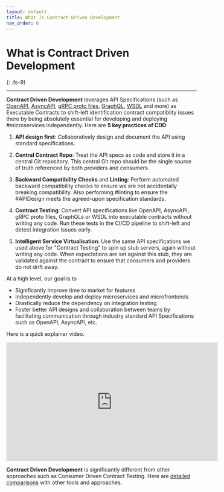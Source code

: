 ```yaml
---
layout: default
title: What Is Contract Driven Development
nav_order: 6
---
```

# What is Contract Driven Development
{: .fs-9}

---

**Contract Driven Development** leverages API Specifications (such as [OpenAPI](https://www.openapis.org/), [AsyncAPI](https://www.asyncapi.com/), [gRPC proto files](https://grpc.io/docs/what-is-grpc/introduction/), [GraphQL](https://graphql.org/), [WSDL](https://www.w3schools.com/xml/xml_wsdl.asp) and more) as Executable Contracts to shift-left identification contract compatiblity issues there by being absolutely essential for developing and deploying #microservices independently. Here are **5 key practices of CDD**:

1. **API design first**: Collaboratively design and document the API using standard specifications.

2. **Central Contract Repo**: Treat the API specs as code and store it in a central Git repository. This central Git repo should be the single source of truth referenced by both providers and consumers.

3. **Backward Compatibility Checks** and **Linting**: Perform automated backward compatibility checks to ensure we are not accidentally breaking compatibility. Also performing #linting to ensure the #APIDesign meets the agreed-upon specification standards.

4. **Contract Testing**: Convert API specifications like OpenAPI, AsyncAPI, gRPC proto files, GraphQLs or WSDL into executable contracts without writing any code. Run these tests in the CI/CD pipeline to shift-left and detect integration issues early.

5. **Intelligent Service Virtualisation**: Use the same API specifications we used above for "Contract Testing" to spin up stub servers, again without writing any code. When expectations are set against this stub, they are validated against the contract to ensure that consumers and providers do not drift away.

At a high level, our goal is to
* Significantly improve time to market for features
* Independently develop and deploy microservices and microfrontends
* Drastically reduce the dependency on integration testing
* Foster better API designs and collaboration between teams by facilitating communication through industry standard API Specifications such as OpenAPI, AsyncAPI, etc.

Here is a quick explainer video.

<iframe width="560" height="315" src="https://www.youtube.com/embed/CSIrlayMZcU" title="YouTube video player" frameborder="0" allow="accelerometer; autoplay; clipboard-write; encrypted-media; gyroscope; picture-in-picture" allowfullscreen></iframe>

**Contract Driven Development** is significantly different from other approaches such as Consumer Driven Contract Testing. Here are [detailed comparisons](https://specmatic.io/category/comparisons) with other tools and approaches.
